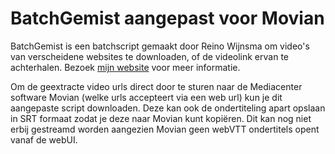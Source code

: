 # BatchGemist aangepast voor Movian
BatchGemist is een batchscript gemaakt door Reino Wijnsma om video's van verscheidene websites te downloaden, of de videolink ervan te achterhalen. 
Bezoek [mijn website](http://rwijnsma.home.xs4all.nl/uitzendinggemist/batchgemist.htm) voor meer informatie.

Om de geextracte video urls direct door te sturen naar de Mediacenter software Movian (welke urls accepteert via een web url) kun je dit aangepaste script downloaden. Deze kan ook de ondertiteling apart opslaan in SRT formaat zodat je deze naar Movian kunt kopiëren. Dit kan nog niet erbij gestreamd worden aangezien Movian geen webVTT ondertitels opent vanaf de webUI. 

